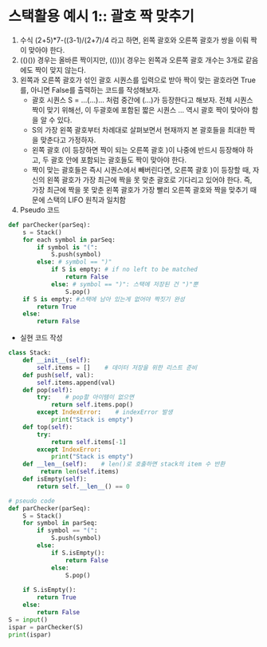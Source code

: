 # 스택활용 예시 1:: 괄호 짝 맞추기

1. 수식 (2+5)*7-((3-1)/(2+7)/4 라고 하면, 왼쪽 괄호와 오른쪽 괄호가 쌍을 이뤄 짝이 맞아야 한다.  
2. (()()) 경우는 올바른 짝이지만, (()))( 경우는 왼쪽과 오른쪽 괄호 개수는 3개로 같음에도 짝이 맞지 않는다.  
3. 왼쪽과 오른쪽 괄호가 섞인 괄호 시퀀스를 입력으로 받아 짝이 맞는 괄호라면 True를, 아니면 False를 출력하는 코드를 작성해보자.  
    * 괄호 시퀀스 S = ...(...)... 처럼 중간에 (...)가 등장한다고 해보자.  전체 시퀀스 짝이 맞기 위해선, 이 두괄호에 포함된 짧은 시퀀스 ... 역시 괄호 짝이 맞아야 함을 알 수 있다.  
    * S의 가장 왼쪽 괄호부터 차례대로 살펴보면서 현재까지 본 괄호들을 최대한 짝을 맞춘다고 가정하자.
    * 왼쪽 괄호 (이 등장하면 짝이 되는 오른쪽 괄호 )이 나중에 반드시 등장해야 하고, 두 괄호 안에 포함되는 괄호들도 짝이 맞아야 한다.
    * 짝이 맞는 괄호들은 즉시 시퀀스에서 빼버린다면, 오른쪽 괄호 )이 등장할 때, 자신의 왼쪽 괄호가 가장 최근에 짝을 못 맞춘 괄호로 기다리고 있어야 한다. 즉, 가장 최근에 짝을 못 맞춘 왼쪽 괄호가 가장 빨리 오른쪽 괄호와 짝을 맞추기 때문에 스택의 LIFO 원칙과 일치함
4. Pseudo 코드
```python
def parChecker(parSeq):
    s = Stack()
    for each symbol in parSeq:
        if symbol is "(":
            S.push(symbol)
        else: # symbol == ")"
            if S is empty: # if no left to be matched
                return False
            else: # symbol == ")": 스택에 저장된 건 ")"뿐
                S.pop()
    if S is empty: #스택에 남아 있는게 없어야 짝짓기 완성
        return True
    else:
        return False
```


- 실현 코드 작성
```python
class Stack:
    def __init__(self):
        self.items = []    # 데이터 저장을 위한 리스트 준비
    def push(self, val):
        self.items.append(val)
    def pop(self):
        try:    # pop할 아이템이 없으면
            return self.items.pop()
        except IndexError:    # indexError 발생
            print("Stack is empty")
    def top(self):
        try:
            return self.items[-1]
        except IndexError:
            print("Stack is empty")
    def __len__(self):    # len()로 호출하면 stack의 item 수 반환
         return len(self.items)
    def isEmpty(self):
        return self.__len__() == 0

# pseudo code
def parChecker(parSeq):
    S = Stack()
    for symbol in parSeq:
        if symbol == "(":
            S.push(symbol)
        else:
            if S.isEmpty():
                return False
            else:
                S.pop()
                
    if S.isEmpty():
        return True
    else:
        return False
S = input()
ispar = parChecker(S)
print(ispar)
```
